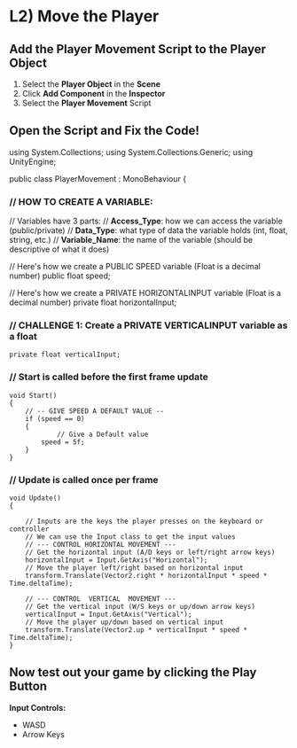 # L2) Move the Player

## Add the Player Movement Script to the Player Object

1. Select the **Player Object** in the **Scene**
2. Click **Add Component** in the **Inspector**
3. Select the **Player Movement** Script

## Open the Script and Fix the Code!

using System.Collections;
using System.Collections.Generic;
using UnityEngine;

public class PlayerMovement : MonoBehaviour
{

### // HOW TO CREATE A VARIABLE:

// Variables have 3 parts:
// **Access_Type**: how we can access the variable (public/private)
// **Data_Type**: what type of data the variable holds (int, float, string, etc.)
// **Variable_Name**: the name of the variable (should be descriptive of what it does)

// Here's how we create a PUBLIC SPEED variable (Float is a decimal number)
public float speed;

// Here's how we create a PRIVATE HORIZONTALINPUT variable (Float is a decimal number)
private float horizontalInput;

### // CHALLENGE 1: Create a PRIVATE VERTICALINPUT variable as a float

    private float verticalInput;

### // Start is called before the first frame update

    void Start()
    {
    	// -- GIVE SPEED A DEFAULT VALUE --
    	if (speed == 0)
    	{
        	    // Give a Default value
    	    speed = 5f;
    	}
    }

### // Update is called once per frame

    void Update()
    {

        // Inputs are the keys the player presses on the keyboard or controller
        // We can use the Input class to get the input values
        // --- CONTROL HORIZONTAL MOVEMENT ---
        // Get the horizontal input (A/D keys or left/right arrow keys)
        horizontalInput = Input.GetAxis("Horizontal");
        // Move the player left/right based on horizontal input
        transform.Translate(Vector2.right * horizontalInput * speed * Time.deltaTime);

        // --- CONTROL  VERTICAL  MOVEMENT ---
        // Get the vertical input (W/S keys or up/down arrow keys)
        verticalInput = Input.GetAxis("Vertical");
        // Move the player up/down based on vertical input
        transform.Translate(Vector2.up * verticalInput * speed * Time.deltaTime);
    }

## Now test out your game by clicking the Play Button

**Input Controls:**

- WASD
- Arrow Keys
